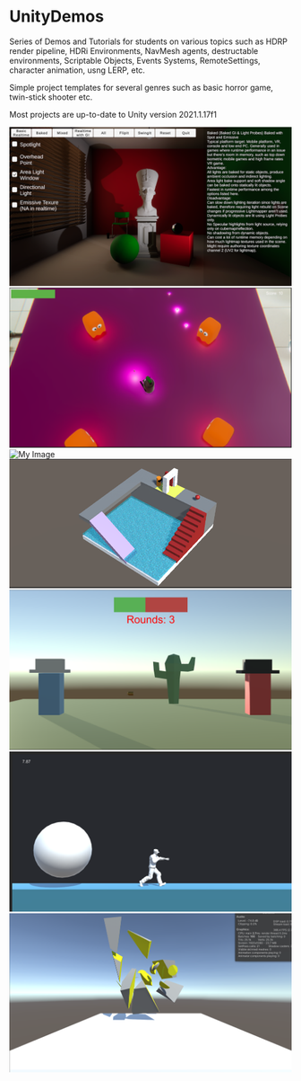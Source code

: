 # UnityDemos

Series of Demos and Tutorials for students on various topics such as HDRP render pipeline, HDRi Environments, NavMesh agents, destructable environments, Scriptable Objects, Events Systems, RemoteSettings, character animation, usng LERP, etc.

Simple project templates for several genres such as basic horror game, twin-stick shooter etc.

Most projects are up-to-date to Unity version 2021.1.17f1

![My Image](HDRP_LightingStrategies/HDRPStrategies_ProjectImage.PNG)
![My Image](TwinStick_StarterProject/TwinStick_ProjectImage.PNG)
![My Image](CinemachineDemo/CinemachineDemo_ProjectImage.PNG)
![My Image](NavMeshDemo/NavMesh_ProjectImage.PNG)
![My Image](ScriptableEventSystem/ScriptableEvents_ProjectImage.PNG)
![My Image](MixamoDemo/MixamoDemo_ProjectImage.PNG)
![My Image](BasicDestructableObjects/DestructableObject_ProjectImage.PNG)
